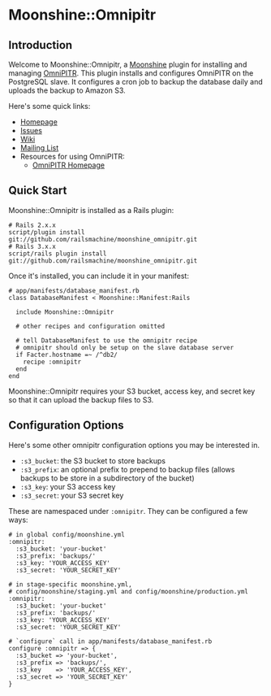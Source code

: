 # Moonshine::Omnipitr

## Introduction

Welcome to Moonshine::Omnipitr, a [Moonshine](http://github.com/railsmachine/moonshine) plugin for installing and managing [OmniPITR](https://github.com/omniti-labs/omnipitr). This plugin installs and configures OmniPITR on the PostgreSQL slave. It configures a cron job to backup the database daily and uploads the backup to Amazon S3.

Here's some quick links:

 * [Homepage](http://github.com/railsmachine/moonshine_omnipitr)
 * [Issues](http://github.com/railsmachine/moonshine_omnipitr/issues) 
 * [Wiki](http://github.com/railsmachine/moonshine_omnipitr/wiki) 
 * [Mailing List](http://groups.google.com)
 * Resources for using OmniPITR:
   * [OmniPITR Homepage](https://github.com/omniti-labs/omnipitr)

## Quick Start

Moonshine::Omnipitr is installed as a Rails plugin:

    # Rails 2.x.x
    script/plugin install git://github.com/railsmachine/moonshine_omnipitr.git
    # Rails 3.x.x
    script/rails plugin install git://github.com/railsmachine/moonshine_omnipitr.git

Once it's installed, you can include it in your manifest:

    # app/manifests/database_manifest.rb
    class DatabaseManifest < Moonshine::Manifest:Rails

      include Moonshine::Omnipitr

      # other recipes and configuration omitted

      # tell DatabaseManifest to use the omnipitr recipe
      # omnipitr should only be setup on the slave database server
      if Facter.hostname =~ /^db2/
        recipe :omnipitr
      end
    end

Moonshine::Omnipitr requires your S3 bucket, access key, and secret key so that it can upload the backup files to S3.

## Configuration Options

Here's some other omnipitr configuration options you may be interested in.

 * `:s3_bucket`: the S3 bucket to store backups
 * `:s3_prefix`: an optional prefix to prepend to backup files (allows backups to be store in a subdirectory of the bucket)
 * `:s3_key`: your S3 access key
 * `:s3_secret`: your S3 secret key

These are namespaced under `:omnipitr`. They can be configured a few ways:

    # in global config/moonshine.yml
    :omnipitr:
      :s3_bucket: 'your-bucket'
      :s3_prefix: 'backups/'
      :s3_key: 'YOUR_ACCESS_KEY'
      :s3_secret: 'YOUR_SECRET_KEY'

    # in stage-specific moonshine.yml,
    # config/moonshine/staging.yml and config/moonshine/production.yml
    :omnipitr:
      :s3_bucket: 'your-bucket'
      :s3_prefix: 'backups/'
      :s3_key: 'YOUR_ACCESS_KEY'
      :s3_secret: 'YOUR_SECRET_KEY'

    # `configure` call in app/manifests/database_manifest.rb
    configure :omnipitr => {
      :s3_bucket => 'your-bucket',
      :s3_prefix => 'backups/',
      :s3_key    => 'YOUR_ACCESS_KEY',
      :s3_secret => 'YOUR_SECRET_KEY'
    }
